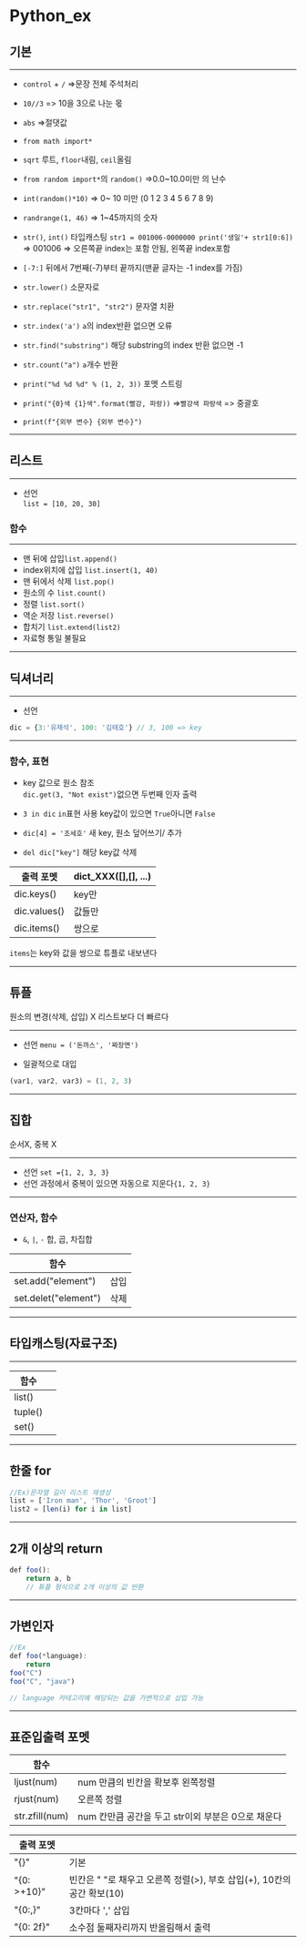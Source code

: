 # Python_ex
## 기본
---
* `control` + `/` =>문장 전체 주석처리
* `10//3` => 10을 3으로 나눈 몫
* ```abs``` =>절댓값

* ```from math import*```
* ```sqrt``` 루트, ```floor```내림, ```ceil```올림
* ```from random import*```의  ```random()``` =>0.0~10.0미만 의 난수

* ```int(random()*10)``` => 0~ 10 미만 (0 1 2 3 4 5 6 7 8 9)
* ```randrange(1, 46)``` => 1~45까지의 숫자
* ```str()```, ```int()``` 타입캐스팅
 ```str1 = 001006-0000000 print('생일'+ str1[0:6])```<br/> => 001006 => 오른쪽끝 index는 포함 안됨,
왼쪽끝 index포함<br/> 
* `[-7:]` 뒤에서 7번째(-7)부터 끝까지(맨끝 글자는 -1 index를 가짐)
* ```str.lower()``` 소문자로
* ```str.replace("str1", "str2")``` 문자열 치환
* `str.index('a')` `a`의 index반환 없으면 오류
* `str.find("substring")` 해당 substring의 index 반환 없으면 -1
* `str.count("a")` `a`개수 반환
* `print("%d %d %d" % (1, 2, 3))` 포멧 스트링
* `print("{0}색 {1}색".format(빨강, 파랑))` =>`빨강색 파랑색` => 중괄호
* ```print(f"{외부 변수} {외부 변수}")```
---
## 리스트
---

* 선언 <br/>`list = [10, 20, 30]`
### 함수
---
* 맨 뒤에 삽입`list.append()`
* index위치에 삽입 `list.insert(1, 40)`
* 맨 뒤에서 삭제 `list.pop()`
* 원소의 수 `list.count()`
* 정렬 `list.sort()`
* 역순 저장 `list.reverse()`
* 합치기 `list.extend(list2)`
* 자료형 통일 불필요
---
## 딕셔너리
---
* 선언 
```ts
dic = {3:'유재석', 100: '김태호'} // 3, 100 => key
```
---
### 함수, 표현
* key 값으로 원소 참조<br/>`dic.get(3, "Not exist")`없으면 두번째 인자 출력

* `3 in dic` `in`표현 사용 key값이 있으면 `True`아니면 `False`

* `dic[4] = '조세호'` 새 key, 원소 덮어쓰기/ 추가

* `del dic["key"]` 해당 key값 삭제

|출력 포멧|dict_XXX([],[], ...)|
|--|--|
|dic.keys()|key만|
|dic.values()|값들만|
|dic.items()|쌍으로|
`items`는 key와 값을 쌍으로 튜플로 내보낸다

---
## 튜플
원소의 변경(삭제, 삽입) X
리스트보다 더 빠르다

---
* 선언 `menu = ('돈까스', '짜장면')`

* 일괄적으로 대입
```ts
(var1, var2, var3) = (1, 2, 3)
```

---

## 집합
순서X, 중복 X

---
* 선언 `set ={1, 2, 3, 3}` 
* 선언 과정에서 중복이 있으면 자동으로 지운다`{1, 2, 3}`

---
### 연산자, 함수
* `&`, `|`, `-` 합, 곱, 차집합

|함수||
|--|--|
|set.add("element")|삽입|
|set.delet("element")|삭제|

---

## 타입캐스팅(자료구조)
---
|함수||
|--|--|
|list()||
|tuple()||
|set()||

---
## 한줄 for

```ts
//Ex)문자열 길이 리스트 재생성
list = ['Iron man', 'Thor', 'Groot']
list2 = [len(i) for i in list]
```
---
## 2개 이상의 return

```ts
def foo():
    return a, b
    // 튜플 형식으로 2개 이상의 값 반환
```

---
## 가변인자
```ts
//Ex
def foo(*language):
    return
foo("C")
foo("C", "java")

// language 카테고리에 해당되는 값을 가변적으로 삽입 가능
```

---
## 표준입출력 포멧

|함수||
|--|--|
|ljust(num)|num 만큼의 빈칸을 확보후 왼쪽정렬|
|rjust(num)| 오른쪽 정렬|
|str.zfill(num)|num 칸만큼 공간을 두고 str이외 부분은 0으로 채운다|

|출력 포멧||
|--|--|
|"{}"|기본|
|"{0: >+10}"|빈칸은 " "로 채우고 오른쪽 정렬(>), 부호 삽입(+), 10칸의 공간 확보(10)|
|"{0:,}"|3칸마다 ',' 삽입|
|"{0: 2f}"|소수점 둘째자리까지 반올림해서 출력|

